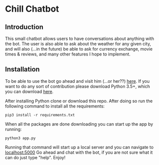 # Chill Chatbot

## Introduction

This small chatbot allows users to have conversations about anything with the bot. The user is also able 
to ask about the weather for any given city, and will also (...in the future) be able to ask for currency exchange, 
movie times & reviews, and many other features I hope to implement. 


## Installation

To be able to use the bot go ahead and visit him (...or her??) [here](https://chill-chatbot.herokuapp.com/). If you
want to do any sort of contribution please download Python 3.5+, which you can 
download [here](https://www.python.org/downloads/). 

After installing Python clone or download this repo. After doing so run the following command to 
install all the requirements:
```python3
pip3 install -r requirements.txt
```
When all the packages are done downloading you can start up the app by running:
```python3
python3 app.py
```
Running that command will start up a local server and you can navigate to [localhost:5000](#)
Go ahead and chat with the bot, if you are not sure what it can do just type "help". Enjoy!